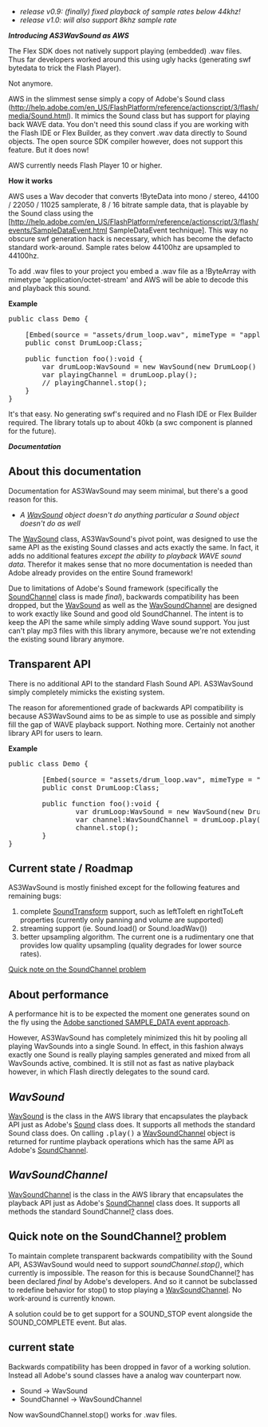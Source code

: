   * *release v0.9: (finally) fixed playback of sample rates below 44khz!*
  * *release v1.0: will also support 8khz sample rate*

***Introducing AS3WavSound as AWS***

The Flex SDK does not natively support playing (embedded) .wav files. Thus far developers worked around this using ugly hacks (generating swf bytedata to trick the Flash Player).

Not anymore.

AWS in the slimmest sense simply a copy of Adobe's Sound class (http://help.adobe.com/en_US/FlashPlatform/reference/actionscript/3/flash/media/Sound.html). It mimics the Sound class but has support for playing back WAVE data. You don't need this sound class if you are working with the Flash IDE or Flex Builder, as they convert .wav data directly to Sound objects. The open source SDK compiler however, does not support this feature. But it does now!

AWS currently needs Flash Player 10 or higher.

**How it works**

AWS uses a Wav decoder that converts !ByteData into mono / stereo, 44100 / 22050 / 11025 samplerate, 8 / 16 bitrate sample data, that is playable by the Sound class using the [http://help.adobe.com/en_US/FlashPlatform/reference/actionscript/3/flash/events/SampleDataEvent.html SampleDataEvent technique]. This way no obscure swf generation hack is necessary, which has become the defacto standard work-around. Sample rates below 44100hz are upsampled to 44100hz.

To add .wav files to your project you embed a .wav file as a !ByteArray with mimetype 'application/octet-stream' and AWS will be able to decode this and playback this sound.

**Example**

<pre>
public class Demo {
		
	[Embed(source = "assets/drum_loop.wav", mimeType = "application/octet-stream")]
	public const DrumLoop:Class;
		
	public function foo():void {
		var drumLoop:WavSound = new WavSound(new DrumLoop() as ByteArray);
		var playingChannel = drumLoop.play();
		// playingChannel.stop();
	}
}
</pre>

It's that easy. No generating swf's required and no Flash IDE or Flex Builder required. The library totals up to about 40kb (a swc component is planned for the future).

***Documentation***

<div>
 <div class="vt" id="wikimaincol">
 <h2><a name="About_this_documentation"></a>About this documentation<a href="#About_this_documentation" class="section_anchor"></a></h2><p>Documentation for AS3WavSound may seem minimal, but there's a good reason for this.  </p><ul><li><i>A <a href="/p/as3wavsound/wiki/WavSound">WavSound</a> object doesn't do anything particular a Sound object doesn't do as well</i> </li></ul><p>The <a href="/p/as3wavsound/wiki/WavSound">WavSound</a> class, AS3WavSound's pivot point, was designed to use the same API as the existing Sound classes and acts exactly the same. In fact, it adds no additional features <i>except the ability to playback WAVE sound data</i>. Therefor it makes sense that no more documentation is needed than Adobe already provides on the entire Sound framework! </p><p>Due to limitations of Adobe's Sound framework (specifically the <a href="http://help.adobe.com/en_US/FlashPlatform/reference/actionscript/3/flash/media/SoundChannel.html" rel="nofollow">SoundChannel</a> class is made <i>final</i>), backwards compatibility has been dropped, but the <a href="/p/as3wavsound/wiki/WavSound">WavSound</a> as well as the <a href="/p/as3wavsound/wiki/WavSoundChannel">WavSoundChannel</a> are designed to work exactly like Sound and good old SoundChannel. The intent is to keep the API the same while simply adding Wave sound support. You just can't play mp3 files with this library anymore, because we're not extending the existing sound library anymore. </p><h2><a name="Transparent_API"></a>Transparent API<a href="#Transparent_API" class="section_anchor"></a></h2><p>There is no additional API to the standard Flash Sound API. AS3WavSound simply completely mimicks the existing system. </p><p>The reason for aforementioned grade of backwards API compatibility is because AS3WavSound aims to be as simple to use as possible and simply fill the gap of WAVE playback support. Nothing more. Certainly not another library API for users to learn. </p><p><strong>Example</strong> </p><pre class="prettyprint"><span class="kwd">public</span><span class="pln"> </span><span class="kwd">class</span><span class="pln"> </span><span class="typ">Demo</span><span class="pln"> </span><span class="pun">{</span><span class="pln"><br>&nbsp; &nbsp; &nbsp; &nbsp; &nbsp; &nbsp; &nbsp; &nbsp; <br>&nbsp; &nbsp; &nbsp; &nbsp; </span><span class="pun">[</span><span class="typ">Embed</span><span class="pun">(</span><span class="pln">source </span><span class="pun">=</span><span class="pln"> </span><span class="str">"assets/drum_loop.wav"</span><span class="pun">,</span><span class="pln"> mimeType </span><span class="pun">=</span><span class="pln"> </span><span class="str">"application/octet-stream"</span><span class="pun">)]</span><span class="pln"><br>&nbsp; &nbsp; &nbsp; &nbsp; </span><span class="kwd">public</span><span class="pln"> </span><span class="kwd">const</span><span class="pln"> </span><span class="typ">DrumLoop</span><span class="pun">:</span><span class="typ">Class</span><span class="pun">;</span><span class="pln"><br>&nbsp; &nbsp; &nbsp; &nbsp; &nbsp; &nbsp; &nbsp; &nbsp; <br>&nbsp; &nbsp; &nbsp; &nbsp; </span><span class="kwd">public</span><span class="pln"> </span><span class="kwd">function</span><span class="pln"> foo</span><span class="pun">():</span><span class="kwd">void</span><span class="pln"> </span><span class="pun">{</span><span class="pln"><br>&nbsp; &nbsp; &nbsp; &nbsp; &nbsp; &nbsp; &nbsp; &nbsp; </span><span class="kwd">var</span><span class="pln"> drumLoop</span><span class="pun">:</span><span class="typ">WavSound</span><span class="pln"> </span><span class="pun">=</span><span class="pln"> </span><span class="kwd">new</span><span class="pln"> </span><span class="typ">WavSound</span><span class="pun">(</span><span class="kwd">new</span><span class="pln"> </span><span class="typ">DrumLoop</span><span class="pun">()</span><span class="pln"> </span><span class="kwd">as</span><span class="pln"> </span><span class="typ">ByteArray</span><span class="pun">);</span><span class="pln"><br>&nbsp; &nbsp; &nbsp; &nbsp; &nbsp; &nbsp; &nbsp; &nbsp; </span><span class="kwd">var</span><span class="pln"> channel</span><span class="pun">:</span><span class="typ">WavSoundChannel</span><span class="pln"> </span><span class="pun">=</span><span class="pln"> drumLoop</span><span class="pun">.</span><span class="pln">play</span><span class="pun">();</span><span class="pln"><br>&nbsp; &nbsp; &nbsp; &nbsp; &nbsp; &nbsp; &nbsp; &nbsp; channel</span><span class="pun">.</span><span class="pln">stop</span><span class="pun">();</span><span class="pln"><br>&nbsp; &nbsp; &nbsp; &nbsp; </span><span class="pun">}</span><span class="pln"><br></span><span class="pun">}</span></pre><h2><a name="Current_state_/_Roadmap"></a>Current state / Roadmap<a href="#Current_state_/_Roadmap" class="section_anchor"></a></h2><p>AS3WavSound is mostly finished except for the following features and remaining bugs: </p><ol><li>complete <a href="http://help.adobe.com/en_US/FlashPlatform/reference/actionscript/3/flash/media/SoundTransform.html" rel="nofollow">SoundTransform</a> support, such as leftToleft en rightToLeft properties (currently only panning and volume are supported) </li><li>streaming support (ie. Sound.load() or Sound.loadWav()) </li><li>better upsampling algorithm. The current one is a rudimentary one that provides low quality upsampling (quality degrades for lower source rates). </li></ol><p><a href="/p/as3wavsound/wiki/SoundChannelBug">Quick note on the SoundChannel problem</a> </p><h2><a name="About_performance"></a>About performance<a href="#About_performance" class="section_anchor"></a></h2><p>A performance hit is to be expected the moment one generates sound on the fly using the <a href="http://www.adobe.com/devnet/flash/articles/dynamic_sound_generation/index.html" rel="nofollow">Adobe sanctioned SAMPLE_DATA event approach</a>. </p><p>However, AS3WavSound has completely minimized this hit by pooling all playing WavSounds into a single Sound. In effect, in this fashion always exactly one Sound is really playing samples generated and mixed from all WavSounds active, combined. It is still not as fast as native playback however, in which Flash directly delegates to the sound card. </p>
 </div>
 </div>

***WavSound***
---
<div>
 <div class="vt" id="wikimaincol">
 <p><a href="/p/as3wavsound/wiki/WavSound">WavSound</a> is the class in the AWS library that encapsulates the playback API just as Adobe's <a href="http://www.adobe.com/livedocs/flash/9.0/ActionScriptLangRefV3/flash/media/Sound.html" rel="nofollow">Sound</a> class does. It supports all methods the standard Sound class does. On calling <tt>.play()</tt> a <a href="/p/as3wavsound/wiki/WavSoundChannel">WavSoundChannel</a> object is returned for runtime playback operations which has the same API as Adobe's <a href="http://www.adobe.com/livedocs/flash/9.0/ActionScriptLangRefV3/flash/media/SoundChannel.html" rel="nofollow">SoundChannel</a>. </p>
 </div>
 </div>

***WavSoundChannel***
---
 <div>
 <div class="vt" id="wikimaincol">
 <p><a href="/p/as3wavsound/wiki/WavSoundChannel">WavSoundChannel</a> is the class in the AWS library that encapsulates the playback API just as Adobe's <a href="http://www.adobe.com/livedocs/flash/9.0/ActionScriptLangRefV3/flash/media/SoundChannel.html" rel="nofollow">SoundChannel</a> class does. It supports all methods the standard SoundChannel<a href="/p/as3wavsound/w/edit/SoundChannel">?</a> class does. </p>
 </div>
 </div>

 <div>
 <div class="vt" id="wikimaincol">
 <h2><a name="Quick_note_on_the_problem"></a>Quick note on the SoundChannel<a href="/p/as3wavsound/w/edit/SoundChannel">?</a> problem<a href="#Quick_note_on_the_problem" class="section_anchor"></a></h2><p>To maintain complete transparent backwards compatibility with the Sound API, AS3WavSound would need to support <i>soundChannel.stop()</i>, which currently is impossible. The reason for this is because SoundChannel<a href="/p/as3wavsound/w/edit/SoundChannel">?</a> has been declared <i>final</i> by Adobe's developers. And so it cannot be subclassed to redefine behavior for stop() to stop playing a <a href="/p/as3wavsound/wiki/WavSoundChannel">WavSoundChannel</a>. No work-around is currently known. </p><p>A solution could be to get support for a SOUND_STOP event alongside the SOUND_COMPLETE event. But alas. </p><h2><a name="current_state"></a>current state<a href="#current_state" class="section_anchor"></a></h2><p>Backwards compatibility has been dropped in favor of a working solution. Instead all Adobe's sound classes have a analog wav counterpart now. </p><ul><li>Sound -&gt; WavSound </li><li>SoundChannel -&gt; WavSoundChannel </li></ul><p>Now wavSoundChannel.stop() works for .wav files. </p><p></p>
 </div>
 </div>
